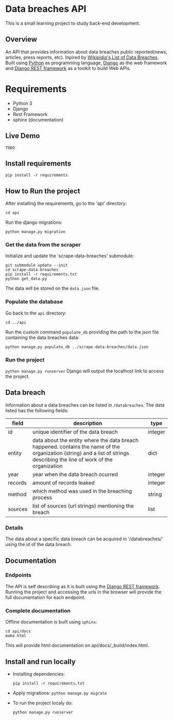 # Data breaches API
This is a small learning project to study back-end development.

## Overview
An API that provides information about data breaches public reported(news, articles, press reports, etc). Inpired by [Wikipidia's List of Data Breaches](https://en.wikipedia.org/wiki/List_of_data_breaches). Built using [Python](https://www.python.org/) as programming language, [Django](https://www.djangoproject.com/) as the web framework and [Django REST framework](https://www.django-rest-framework.org/) as a toolkit to build Web APIs.

# Requirements
* Python 3
* Django
* Rest Framework
* sphinx (documentation)

## Live Demo
    TODO

## Install requirements
`pip install -r requirements`

## How to Run the project

After installing the requirements, go to the 'api' directory:

`cd api`

Run the django migrations:

`python manage.py migration`

### Get the data from the scraper
Initialize and update the 'scrape-data-breaches' submodule:

```
git submodule update --init
cd scrape-data-breaches`
pip install -r requirements.txt
python get_data.py
```

The data will be stored on the `data.json` file.

### Populate the database
Go back to the `api` directory:

`cd ../api`

Run the custom command `populate_db` providing the path to the json file
containing the data breaches data:

`python manage.py populate_db ../scrape-data-breaches/data.json`

### Run the project
`python manage.py runserver`
Django will output the localhost link to access the project.

## Data breach
Information about a data breaches can be listed in `/databreaches`. The data listed has the following fields:


| field | description | type |
|---|---|---|
| id | unique identifier of the data breach | integer |
| entity | data about the entity where the data breach happened. contains the name of the organization (string) and a list of strings describing the line of work of the organization | dict |
| year | year when the data breach ocurred | integer |
| records | amount of records leaked | integer |
| method | which method was used in the breaching process | string |
| sources | list of sources (url strings) mentioning the breach | list |

### Details
The data about a specific data breach can be acquired in '/databreaches/<id>' using the id of the data breach.

## Documentation
### Endpoints
The API is self describing as it is built using the [Django REST framework](https://www.django-rest-framework.org/topics/documenting-your-api/#self-describing-apis). Running the project and accessing the urls in the browser will provide the full documentation for each endpoint.

### Complete documentation
Offline documentation is built using `sphinx`:
```
cd api/docs
make html
```

This will provide html documentation on api/docs/_build/index.html.

## Install and run locally
* Installing dependencies:

    `pip install -r requirements.txt`

* Apply migrations:
    `python manage.py migrate`

* To run the project localy do:

    `python manage.py runserver`
